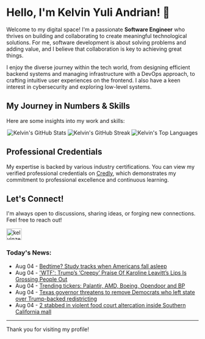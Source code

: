 # Hello, I'm Kelvin Yuli Andrian! 👋

Welcome to my digital space! I'm a passionate **Software Engineer** who thrives on building and collaborating to create meaningful technological solutions. For me, software development is about solving problems and adding value, and I believe that collaboration is key to achieving great things.

I enjoy the diverse journey within the tech world, from designing efficient backend systems and managing infrastructure with a DevOps approach, to crafting intuitive user experiences on the frontend. I also have a keen interest in cybersecurity and exploring low-level systems.

## My Journey in Numbers & Skills

Here are some insights into my work and skills:

<p align="center">
  <img src="https://github-readme-stats.vercel.app/api?username=kelvinzer0&show_icons=true&theme=radical" alt="Kelvin's GitHub Stats" />
  <img src="https://github-readme-streak-stats.herokuapp.com/?user=kelvinzer0&theme=radical" alt="Kelvin's GitHub Streak" />
  <img src="https://github-readme-stats.vercel.app/api/top-langs/?username=kelvinzer0&layout=compact&theme=radical" alt="Kelvin's Top Languages" />
</p>

## Professional Credentials

My expertise is backed by various industry certifications. You can view my verified professional credentials on [Credly](https://www.credly.com/users/kelvin-yuli-andrian/badges), which demonstrates my commitment to professional excellence and continuous learning.

## Let's Connect!

I'm always open to discussions, sharing ideas, or forging new connections. Feel free to reach out!

<p align="left">
    <a href="https://linkedin.com/in/kelvinzero" target="blank"><img align="center" src="https://cdn.jsdelivr.net/npm/simple-icons@3.0.1/icons/linkedin.svg" alt="kelvinzero" height="30" width="40" /></a>
</p>

### Today's News:

<!-- feed start -->
- Aug 04 - [Bedtime? Study tracks when Americans fall asleep](https://www.yahoo.com/lifestyle/videos/bedtime-study-tracks-americans-fall-090937064.html)
- Aug 04 - ['WTF': Trump’s ‘Creepy’ Praise Of Karoline Leavitt’s Lips Is Grossing People Out](https://www.yahoo.com/entertainment/articles/wtf-trump-creepy-praise-karoline-090553221.html)
- Aug 04 - [Trending tickers: Palantir, AMD, Boeing, Opendoor and BP](https://uk.finance.yahoo.com/news/palantir-amd-boeing-opendoor-bp-trending-tickers-083531073.html)
- Aug 04 - [Texas governor threatens to remove Democrats who left state over Trump-backed redistricting](https://www.yahoo.com/news/articles/texas-governor-threatens-remove-democrats-062208574.html)
- Aug 04 - [2 stabbed in violent food court altercation inside Southern California mall](https://www.yahoo.com/news/articles/2-stabbed-violent-food-court-042515293.html)
<!-- feed end -->

---

Thank you for visiting my profile!